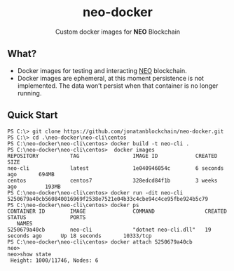 <h1 align="center">neo-docker</h1>

<p align="center">
  Custom docker images for <b>NEO</b> Blockchain
</p>

## What?

- Docker images for testing and interacting [NEO](http://neo.org/) blockchain.
- Docker images are ephemeral, at this moment persistence is not implemented. The data won’t persist when that container is no longer running.

## Quick Start

```
PS C:\> git clone https://github.com/jonatanblockchain/neo-docker.git
PS C:\> cd .\neo-docker\neo-cli\centos
PS C:\neo-docker\neo-cli\centos> docker build -t neo-cli .
PS C:\neo-docker\neo-cli\centos>  docker images
REPOSITORY          TAG                 IMAGE ID            CREATED             SIZE
neo-cli             latest              1e040946054c        6 seconds ago       694MB
centos              centos7             328edcd84f1b        3 weeks ago         193MB
PS C:\neo-docker\neo-cli\centos> docker run -dit neo-cli
5250679a40cb560840016969f2538e7521e04b33c4cbe94c4ce95fbe924b5c79
PS C:\neo-docker\neo-cli\centos> docker ps
CONTAINER ID        IMAGE               COMMAND                CREATED             STATUS              PORTS
   NAMES
5250679a40cb        neo-cli             "dotnet neo-cli.dll"   19 seconds ago      Up 18 seconds       10333/tcp
PS C:\neo-docker\neo-cli\centos> docker attach 5250679a40cb
neo>
neo>show state
 Height: 1000/11746, Nodes: 6
```

